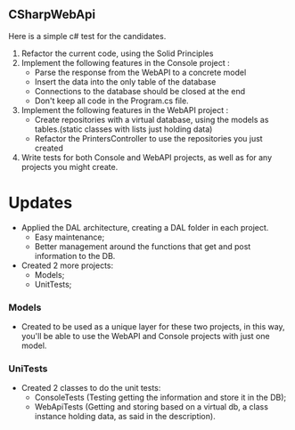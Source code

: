 ## CSharpWebApi
Here is a simple c# test for the candidates.

1. Refactor the current code, using the Solid Principles
2. Implement the following features in the Console project : 
   * Parse the response from the WebAPI to a concrete model
   * Insert the data into the only table of the database
   * Connections to the database should be closed at the end
   * Don't keep all code in the Program.cs file. 
3. Implement the following features in the WebAPI project :
   * Create repositories with a virtual database, using the models as tables.(static classes with lists just holding data)
   * Refactor the PrintersController to use the repositories you just created
4. Write tests for both Console and WebAPI projects, as well as for any projects you might create.

# Updates
- Applied the DAL architecture, creating a DAL folder in each project.
  - Easy maintenance;
  - Better management around the functions that get and post information to the DB.
- Created 2 more projects:
  - Models;
  - UnitTests;
 
### Models
- Created to be used as a unique layer for these two projects, in this way, you'll be able to use the WebAPI and Console projects with just one model.

### UniTests
- Created 2 classes to do the unit tests:
  - ConsoleTests (Testing getting the information and store it in the DB);
  - WebApiTests (Getting and storing based on a virtual db, a class instance holding data, as said in the description).

